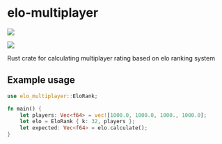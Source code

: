 # elo-multiplayer

[![](https://img.shields.io/crates/v/rust-elo-multiplayer)](https://crates.io/crates/rust-elo-multiplayer)

[![](https://img.shields.io/crates/d/rust-elo-multiplayer)](https://crates.io/crates/rust-elo-multiplayer)

Rust crate for calculating multiplayer rating based on elo ranking system

## Example usage

```rust
use elo_multiplayer::EloRank;

fn main() {
    let players: Vec<f64> = vec![1000.0, 1000.0, 1000., 1000.0];
    let elo = EloRank { k: 32, players };
    let expected: Vec<f64> = elo.calculate();
}

```
